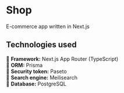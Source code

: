 # Shop
E-commerce app written in Next.js

## Technologies used

💠 **Framework:** Next.js App Router (TypeScript)\
💠 **ORM:** Prisma\
💠 **Security token:** Paseto\
💠 **Search engine:** Meilisearch\
💠 **Database:** PostgreSQL
